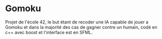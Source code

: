 # Gomoku
Projet de l'école 42, le but étant de recoder une IA capable de jouer a Gomoku et dans la majorité des cas de gagner contre un humain,
codé en c++ avec boost et l'interface est en SFML.
